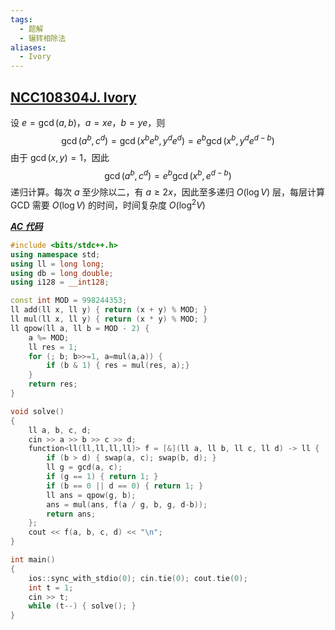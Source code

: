 ```yaml
---
tags:
  - 题解
  - 辗转相除法
aliases:
  - Ivory
---
```

## [NCC108304J. Ivory](https://ac.nowcoder.com/acm/contest/108304/J)

设 $e=\gcd(a,b)$，$a=xe$，$b=ye$，则
$$
\gcd(a^b,c^d)=\gcd(x^be^b,y^de^d)=e^b\gcd(x^b,y^de^{d-b})
$$
由于 $\gcd(x,y)=1$，因此
$$
\gcd(a^b,c^d)=e^b\gcd(x^b,e^{d-b})
$$
递归计算。每次 $a$ 至少除以二，有 $a\ge 2x$，因此至多递归 $O(\log V)$ 层，每层计算 GCD 需要 $O(\log V)$ 的时间，时间复杂度 $O(\log^2V)$

[***AC 代码***](https://ac.nowcoder.com/acm/contest/view-submission?submissionId=78700639)

```cpp
#include <bits/stdc++.h>
using namespace std;
using ll = long long;
using db = long double;
using i128 = __int128;

const int MOD = 998244353;
ll add(ll x, ll y) { return (x + y) % MOD; }
ll mul(ll x, ll y) { return (x * y) % MOD; }
ll qpow(ll a, ll b = MOD - 2) {
    a %= MOD;
    ll res = 1;
    for (; b; b>>=1, a=mul(a,a)) {
        if (b & 1) { res = mul(res, a);} 
    }
    return res;
}

void solve()
{
    ll a, b, c, d;
    cin >> a >> b >> c >> d;
    function<ll(ll,ll,ll,ll)> f = [&](ll a, ll b, ll c, ll d) -> ll {
        if (b > d) { swap(a, c); swap(b, d); }
        ll g = gcd(a, c);
        if (g == 1) { return 1; }
        if (b == 0 || d == 0) { return 1; }
        ll ans = qpow(g, b);
        ans = mul(ans, f(a / g, b, g, d-b));
        return ans;
    };
    cout << f(a, b, c, d) << "\n";
}

int main()
{
    ios::sync_with_stdio(0); cin.tie(0); cout.tie(0); 
    int t = 1;
    cin >> t;
    while (t--) { solve(); }
}

```
